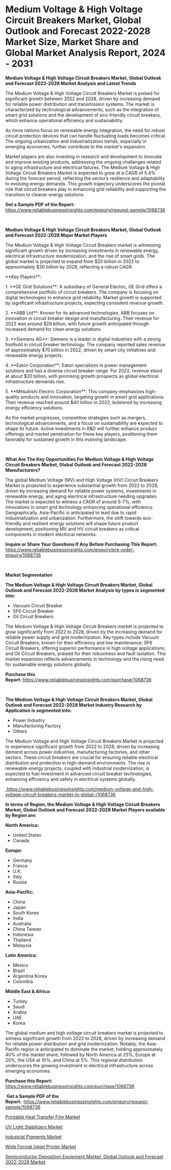 <p><h1>Medium Voltage & High Voltage Circuit Breakers Market, Global Outlook and Forecast 2022-2028 Market Size, Market Share and Global Market Analysis Report, 2024 - 2031</h1></p><p><strong>Medium Voltage & High Voltage Circuit Breakers Market, Global Outlook and Forecast 2022-2028 Market Analysis and Latest Trends</strong></p>
<p><p>The Medium Voltage & High Voltage Circuit Breakers Market is poised for significant growth between 2022 and 2028, driven by increasing demand for reliable power distribution and transmission systems. The market is characterized by technological advancements, such as the integration of smart grid solutions and the development of eco-friendly circuit breakers, which enhance operational efficiency and sustainability. </p><p>As more nations focus on renewable energy integration, the need for robust circuit protection devices that can handle fluctuating loads becomes critical. The ongoing urbanization and industrialization trends, especially in emerging economies, further contribute to the market's expansion. </p><p>Market players are also investing in research and development to innovate and improve existing products, addressing the ongoing challenges related to aging infrastructure and electrical failures. The Medium Voltage & High Voltage Circuit Breakers Market is expected to grow at a CAGR of 5.4% during the forecast period, reflecting the sector’s resilience and adaptability to evolving energy demands. This growth trajectory underscores the pivotal role that circuit breakers play in enhancing grid reliability and supporting the transition to cleaner energy solutions.</p></p>
<p><strong>Get a Sample PDF of the Report:&nbsp;</strong> <a href="https://www.reliablebusinessinsights.com/enquiry/request-sample/1068736">https://www.reliablebusinessinsights.com/enquiry/request-sample/1068736</a></p>
<p>&nbsp;</p>
<p><strong>Medium Voltage & High Voltage Circuit Breakers Market, Global Outlook and Forecast 2022-2028 Major Market Players</strong></p>
<p><p>The Medium Voltage & High Voltage Circuit Breakers market is witnessing significant growth driven by increasing investments in renewable energy, electrical infrastructure modernization, and the rise of smart grids. The global market is projected to expand from $20 billion in 2022 to approximately $30 billion by 2028, reflecting a robust CAGR.</p><p>**Key Players**:</p><p>1. **GE Grid Solutions**: A subsidiary of General Electric, GE Grid offers a comprehensive portfolio of circuit breakers. The company is focusing on digital technologies to enhance grid reliability. Market growth is supported by significant infrastructure projects, expecting consistent revenue growth.</p><p>2. **ABB Ltd**: Known for its advanced technologies, ABB focuses on innovation in circuit breaker design and manufacturing. Their revenue for 2022 was around $28 billion, with future growth anticipated through increased demand for clean energy solutions.</p><p>3. **Siemens AG**: Siemens is a leader in digital industries with a strong foothold in circuit breaker technology. The company reported sales revenue of approximately $70 billion in 2022, driven by smart city initiatives and renewable energy projects.</p><p>4. **Eaton Corporation**: Eaton specializes in power management solutions and has a diverse circuit breaker range. For 2022, revenue stood at about $20 billion, with promising growth prospects as global electrical infrastructure demands rise.</p><p>5. **Mitsubishi Electric Corporation**: This company emphasizes high-quality products and innovation, targeting growth in smart grid applications. Their revenue reached around $40 billion in 2022, bolstered by increasing energy efficiency solutions.</p><p>As the market progresses, competitive strategies such as mergers, technological advancements, and a focus on sustainability are expected to shape its future. Active investments in R&D will further enhance product offerings and market penetration for these key players, positioning them favorably for sustained growth in this evolving landscape.</p></p>
<p>&nbsp;</p>
<p><strong>What Are The Key Opportunities For Medium Voltage & High Voltage Circuit Breakers Market, Global Outlook and Forecast 2022-2028 Manufacturers?</strong></p>
<p><p>The global Medium Voltage (MV) and High Voltage (HV) Circuit Breakers Market is projected to experience substantial growth from 2022 to 2028, driven by increasing demand for reliable power systems, investments in renewable energy, and aging electrical infrastructure needing upgrades. The market is expected to witness a CAGR of around 5-7%, with innovations in smart grid technology enhancing operational efficiency. Geographically, Asia-Pacific is anticipated to lead due to rapid industrialization and urbanization. Furthermore, the shift towards eco-friendly and resilient energy solutions will shape future product development, positioning MV and HV circuit breakers as critical components in modern electrical networks.</p></p>
<p><strong>Inquire or Share Your Questions If Any Before Purchasing This Report:</strong> <a href="https://www.reliablebusinessinsights.com/enquiry/pre-order-enquiry/1068736">https://www.reliablebusinessinsights.com/enquiry/pre-order-enquiry/1068736</a></p>
<p>&nbsp;</p>
<p><strong>Market Segmentation</strong></p>
<p><strong>The Medium Voltage & High Voltage Circuit Breakers Market, Global Outlook and Forecast 2022-2028 Market Analysis by types is segmented into:</strong></p>
<p><ul><li>Vacuum Circuit Breaker</li><li>SF6 Circuit Breaker</li><li>Oil Circuit Breakers</li></ul></p>
<p><p>The Medium Voltage & High Voltage Circuit Breakers market is projected to grow significantly from 2022 to 2028, driven by the increasing demand for reliable power supply and grid modernization. Key types include Vacuum Circuit Breakers, known for their efficiency and low maintenance; SF6 Circuit Breakers, offering superior performance in high voltage applications; and Oil Circuit Breakers, praised for their robustness and fault isolation. This market expansion reflects advancements in technology and the rising need for sustainable energy solutions globally.</p></p>
<p><strong>Purchase this Report:&nbsp;</strong><a href="https://www.reliablebusinessinsights.com/purchase/1068736">https://www.reliablebusinessinsights.com/purchase/1068736</a></p>
<p>&nbsp;</p>
<p><strong>The Medium Voltage & High Voltage Circuit Breakers Market, Global Outlook and Forecast 2022-2028 Market Industry Research by Application is segmented into:</strong></p>
<p><ul><li>Power Industry</li><li>Manufacturing Factory</li><li>Others</li></ul></p>
<p><p>The Medium Voltage and High Voltage Circuit Breakers Market is projected to experience significant growth from 2022 to 2028, driven by increasing demand across power industries, manufacturing factories, and other sectors. These circuit breakers are crucial for ensuring reliable electrical distribution and protection in high-demand environments. The rise in renewable energy projects, coupled with industrial modernization, is expected to fuel investment in advanced circuit breaker technologies, enhancing efficiency and safety in electrical systems globally.</p></p>
<p><a href="https://www.reliablebusinessinsights.com/medium-voltage-and-high-voltage-circuit-breakers-market-in-global-r1068736">&nbsp;https://www.reliablebusinessinsights.com/medium-voltage-and-high-voltage-circuit-breakers-market-in-global-r1068736</a></p>
<p><strong>In terms of Region, the Medium Voltage & High Voltage Circuit Breakers Market, Global Outlook and Forecast 2022-2028 Market Players available by Region are:</strong></p>
<p>
    <p> <strong> North America: </strong>
        <ul>
            <li>United States</li>
            <li>Canada</li>
        </ul>
        </p> 
    <p> <strong> Europe: </strong>
        <ul>
            <li>Germany</li>
            <li>France</li>
            <li>U.K.</li>
            <li>Italy</li>
            <li>Russia</li>
        </ul>
        </p> 
    <p> <strong> Asia-Pacific: </strong>
        <ul>
            <li>China</li>
            <li>Japan</li>
            <li>South Korea</li>
            <li>India</li>
            <li>Australia</li>
            <li>China Taiwan</li>
            <li>Indonesia</li>
            <li>Thailand</li>
            <li>Malaysia</li>
        </ul>
        </p> 
    <p> <strong> Latin America: </strong>
        <ul>
            <li>Mexico</li>
            <li>Brazil</li>
            <li>Argentina Korea</li>
            <li>Colombia</li>
        </ul>
        </p> 
    <p> <strong> Middle East & Africa: </strong>
        <ul>
            <li>Turkey</li>
            <li>Saudi</li>
            <li>Arabia</li>
            <li>UAE</li>
            <li>Korea</li>
        </ul>
    </p>
    </p>
<p><p>The global medium and high voltage circuit breakers market is projected to witness significant growth from 2022 to 2028, driven by increasing demand for reliable power distribution and grid modernization. Notably, the Asia-Pacific region is anticipated to dominate the market, holding approximately 40% of the market share, followed by North America at 25%, Europe at 20%, the USA at 10%, and China at 5%. This regional distribution underscores the growing investment in electrical infrastructure across emerging economies.</p></p>
<p><strong>Purchase this Report: </strong><a href="https://www.reliablebusinessinsights.com/purchase/1068736">https://www.reliablebusinessinsights.com/purchase/1068736</a></p>
<p>&nbsp;<strong>Get a Sample PDF of the Report:&nbsp;&nbsp;</strong><a href="https://www.reliablebusinessinsights.com/enquiry/request-sample/1068736">https://www.reliablebusinessinsights.com/enquiry/request-sample/1068736</a></p>
<p><strong></strong></p>
<p><p><a href="https://issuu.com/reportprime-2/docs/printable-heat-transfer-film-market_3dc12617c4af67">Printable Heat Transfer Film Market</a></p><p><a href="https://www.linkedin.com/pulse/global-uv-light-stabilizers-market-trends-innovations-forward-looking-ych4f?trackingId=qFGkQ74lSb%2BkzTP3Ka6%2BfA%3D%3D">UV Light Stabilizers Market</a></p><p><a href="https://issuu.com/reportprime-2/docs/industrial-pigments-market-size-203_32674a38e9e334">Industrial Pigments Market</a></p><p><a href="https://medium.com/@tobyyundt/this-report-aims-to-deliver-an-in-depth-analysis-of-the-global-wide-format-inkjet-printer-market-68a1d0dbdc09">Wide Format Inkjet Printer Market</a></p><p><a href="https://github.com/Annahawkins697/Market-Research-Report-List-1/blob/main/semiconductor-deposition-equipment-market-global-outlook-and-forecast-2022-2028-market.md">Semiconductor Deposition Equipment Market, Global Outlook and Forecast 2022-2028 Market</a></p></p>